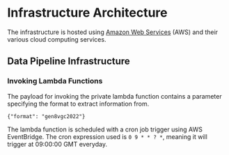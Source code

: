# Infrastructure Architecture

The infrastructure is hosted using [Amazon Web Services](https://aws.amazon.com/) (AWS) and their various cloud computing services.

## Data Pipeline Infrastructure

### Invoking Lambda Functions

The payload for invoking the private lambda function contains a parameter specifying the format to extract information from.

```
{"format": "gen8vgc2022"}
```

The lambda function is scheduled with a cron job trigger using AWS EventBridge. The cron expression used is `0 9 * * ? *`, meaning it will trigger at 09:00:00 GMT everyday.
